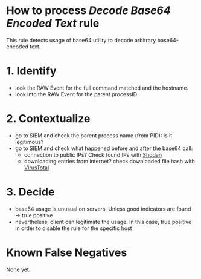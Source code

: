 # How to process *Decode Base64 Encoded Text* rule
This rule detects usage of base64 utility to decode arbitrary base64-encoded text.

# 1. Identify
- look the RAW Event for the full command matched and the hostname.
- look into the RAW Event for the parent processID

# 2. Contextualize
- go to SIEM and check the parent process name (from PID): is it legitimous?
- go to SIEM and check what happened before and after the base64 call:
  - connection to public IPs? Check found IPs with [Shodan](https://www.shodan.io/)
  - downloading entries from internet? check downloaded file hash with [VirusTotal](https://www.virustotal.com/gui/home/search)

# 3. Decide
- base64 usage is unusual on servers. Unless good indicators are found &rarr; true positive
- nevertheless, client can legitimate the usage. In this case, true positive in order to disable the rule for the specific host

# Known False Negatives
None yet.